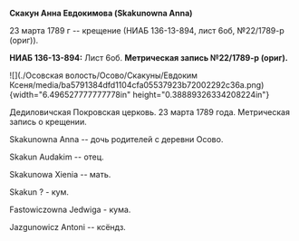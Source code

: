 **Скакун Анна Евдокимова (Skakunowna Anna)**

23 марта 1789 г -- крещение (НИАБ 136-13-894, лист 6об, №22/1789-р
(ориг)).

**НИАБ 136-13-894:** Лист 6об. **Метрическая запись №22/1789-р (ориг).**

![](./Осовская волость/Осово/Скакуны/Евдоким Ксеня/media/ba5791384dfd1104cfa05537923b72002292c36a.png){width="6.496527777777778in"
height="0.38889326334208224in"}

Дедиловичская Покровская церковь. 23 марта 1789 года. Метрическая запись
о крещении.

Skakunowna Anna -- дочь родителей с деревни Осово.

Skakun Audakim -- отец.

Skakunowa Xienia -- мать.

Skakun ? - кум.

Fastowiczowna Jedwiga - кума.

Jazgunowicz Antoni -- ксёндз.
